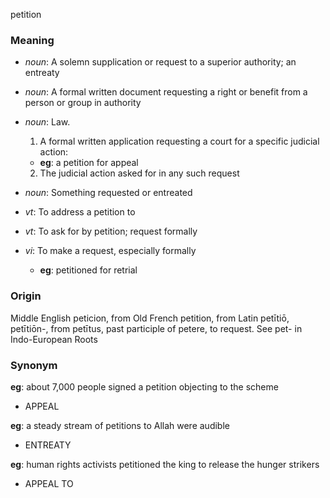 petition
### Meaning
+ _noun_: A solemn supplication or request to a superior authority; an entreaty
+ _noun_: A formal written document requesting a right or benefit from a person or group in authority
+ _noun_: Law.
   1. A formal written application requesting a court for a specific judicial action:
    + __eg__: a petition for appeal
   2. The judicial action asked for in any such request
+ _noun_: Something requested or entreated

+ _vt_: To address a petition to
+ _vt_: To ask for by petition; request formally
+ _vi_: To make a request, especially formally
    + __eg__: petitioned for retrial

### Origin

Middle English peticion, from Old French petition, from Latin petītiō, petītiōn-, from petītus, past participle of petere, to request. See pet- in Indo-European Roots

### Synonym

__eg__: about 7,000 people signed a petition objecting to the scheme

+ APPEAL

__eg__: a steady stream of petitions to Allah were audible

+ ENTREATY

__eg__: human rights activists petitioned the king to release the hunger strikers

+ APPEAL TO



